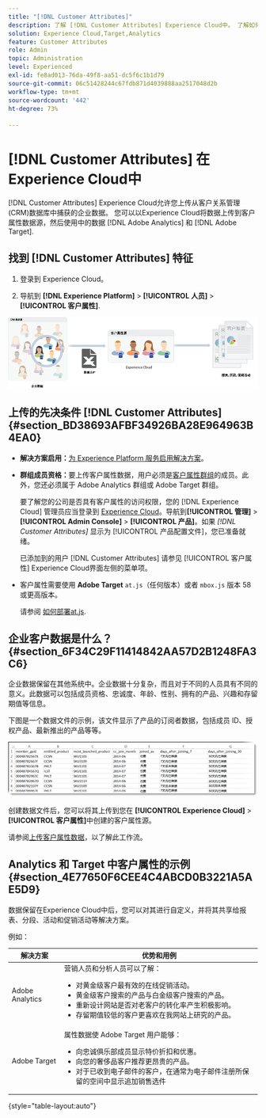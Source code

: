```yaml
---
title: "[!DNL Customer Attributes]"
description: 了解 [!DNL Customer Attributes] Experience Cloud中。 了解如何上传客户属性数据，以便在 Adobe Analytics 和 Adobe Target 中使用。
solution: Experience Cloud,Target,Analytics
feature: Customer Attributes
role: Admin
topic: Administration
level: Experienced
exl-id: fe8ad013-76da-49f8-aa51-dc5f6c1b1d79
source-git-commit: 06c51428244c67fdb871d4039888aa2517048d2b
workflow-type: tm+mt
source-wordcount: '442'
ht-degree: 73%

---
```


# [!DNL Customer Attributes] 在Experience Cloud中

[!DNL Customer Attributes] Experience Cloud允许您上传从客户关系管理(CRM)数据库中捕获的企业数据。 您可以以Experience Cloud将数据上传到客户属性数据源，然后使用中的数据 [!DNL Adobe Analytics] 和 [!DNL Adobe Target].

## 找到 [!DNL Customer Attributes] 特征

1. 登录到 Experience Cloud。

1. 导航到 **[!DNL Experience Platform]** > **[!UICONTROL 人员]** > **[!UICONTROL 客户属性]**.

![客户属性概述](assets/custom_reports.png)

## 上传的先决条件 [!DNL Customer Attributes] {#section_BD38693AFBF34926BA28E964963B4EA0}

* **解决方案启用：**[为 Experience Platform 服务启用解决方案](core-services.md#concept_07ED1D5C64234E77976E6D572E78FB9C)。

* **群组成员资格：**&#x200B;要上传客户属性数据，用户必须是[客户属性群组](admin-getting-started.md#task_3295A85536BF48899A1AB40D207E77E9)的成员。此外，您还必须属于 Adobe Analytics 群组或 Adobe Target 群组。

  要了解您的公司是否具有客户属性的访问权限，您的 [!DNL Experience Cloud] 管理员应当登录到 [Experience Cloud](https://experience.adobe.com)。导航到&#x200B;**[!UICONTROL 管理]** > **[!UICONTROL Admin Console]** > **[!UICONTROL 产品]**。如果 *[!DNL Customer Attributes]* 显示为 [!UICONTROL 产品配置文件]，您已准备就绪。

  已添加到的用户 [!DNL Customer Attributes] 请参见 [!UICONTROL 客户属性] Experience Cloud界面左侧的菜单项。

* 客户属性需要使用 **Adobe Target** `at.js`（任何版本）或者 `mbox.js` 版本 58 或更高版本。

  请参阅 [如何部署at.js](https://experienceleague.adobe.com/docs/target-dev/developer/client-side/overview.html?lang=en).

## 企业客户数据是什么？ {#section_6F34C29F11414842AA57D2B1248FA3C6}

企业数据保留在其他系统中。企业数据十分复杂，而且对于不同的人员具有不同的意义。此数据可以包括成员资格、忠诚度、年龄、性别、拥有的产品、兴趣和存留期值等信息。

下图是一个数据文件的示例，该文件显示了产品的订阅者数据，包括成员 ID、授权产品、最新推出的产品等等。

![企业客户数据是什么？](assets/01_crs_usecase.png)

创建数据文件后，您可以将其上传到您在 **[!UICONTROL Experience Cloud]** > **[!UICONTROL 客户属性]**&#x200B;中创建的客户属性源。

请参阅[上传客户属性数据](t-crs-usecase.md#task_BCC327B2A0EF4A1BBB2934013AB92B78)，以了解此工作流。

## Analytics 和 Target 中客户属性的示例 {#section_4E77650F6CEE4C4ABCD0B3221A5AE5D9}

数据保留在Experience Cloud中后，您可以对其进行自定义，并将其共享给报表、分段、活动和促销活动等解决方案。

例如：

| 解决方案 | 优势和用例 |
|--- |--- |
| Adobe Analytics | 营销人员和分析人员可以了解：<ul><li>对黄金级客户最有效的在线促销活动。</li><li>黄金级客户搜索的产品与白金级客户搜索的产品。</li><li>重新设计网站是否对老客户的转化率产生积极影响。</li><li>存留期值较低的客户更喜欢在我网站上研究的产品。</li></ul> |
| Adobe Target | 属性数据使 Adobe Target 用户能够：<ul><li>向忠诚俱乐部成员显示特价折扣和优惠。</li><li>向您的奢侈品客户推荐更昂贵的产品。</li><li>对于已收到电子邮件的客户，在通常为电子邮件注册所保留的空间中显示追加销售选件</li></ul> |

{style="table-layout:auto"}
